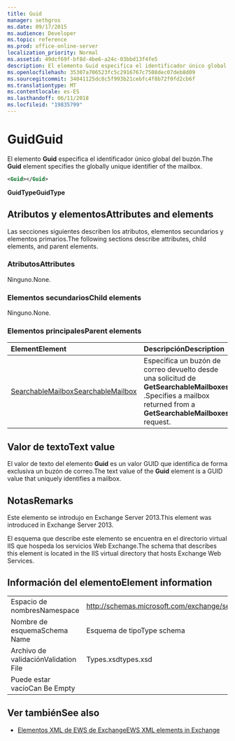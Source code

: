 ```yaml
---
title: Guid
manager: sethgros
ms.date: 09/17/2015
ms.audience: Developer
ms.topic: reference
ms.prod: office-online-server
localization_priority: Normal
ms.assetid: 49dcf69f-bf8d-4be6-a24c-03bbd13f4fe5
description: El elemento Guid especifica el identificador único global del buzón.
ms.openlocfilehash: 35307a706523fc5c2916767c7508dec07deb8d09
ms.sourcegitcommit: 34041125dc8c5f993b21cebfc4f8b72f0fd2cb6f
ms.translationtype: MT
ms.contentlocale: es-ES
ms.lasthandoff: 06/11/2018
ms.locfileid: "19835799"
---
```

# <a name="guid"></a><span data-ttu-id="1fa64-103">Guid</span><span class="sxs-lookup"><span data-stu-id="1fa64-103">Guid</span></span>

<span data-ttu-id="1fa64-104">El elemento **Guid** especifica el identificador único global del buzón.</span><span class="sxs-lookup"><span data-stu-id="1fa64-104">The **Guid** element specifies the globally unique identifier of the mailbox.</span></span> 
  
```XML
<Guid></Guid>
```

 <span data-ttu-id="1fa64-105">**GuidType**</span><span class="sxs-lookup"><span data-stu-id="1fa64-105">**GuidType**</span></span>
## <a name="attributes-and-elements"></a><span data-ttu-id="1fa64-106">Atributos y elementos</span><span class="sxs-lookup"><span data-stu-id="1fa64-106">Attributes and elements</span></span>

<span data-ttu-id="1fa64-107">Las secciones siguientes describen los atributos, elementos secundarios y elementos primarios.</span><span class="sxs-lookup"><span data-stu-id="1fa64-107">The following sections describe attributes, child elements, and parent elements.</span></span>
  
### <a name="attributes"></a><span data-ttu-id="1fa64-108">Atributos</span><span class="sxs-lookup"><span data-stu-id="1fa64-108">Attributes</span></span>

<span data-ttu-id="1fa64-109">Ninguno.</span><span class="sxs-lookup"><span data-stu-id="1fa64-109">None.</span></span>
  
### <a name="child-elements"></a><span data-ttu-id="1fa64-110">Elementos secundarios</span><span class="sxs-lookup"><span data-stu-id="1fa64-110">Child elements</span></span>

<span data-ttu-id="1fa64-111">Ninguno.</span><span class="sxs-lookup"><span data-stu-id="1fa64-111">None.</span></span>
  
### <a name="parent-elements"></a><span data-ttu-id="1fa64-112">Elementos principales</span><span class="sxs-lookup"><span data-stu-id="1fa64-112">Parent elements</span></span>

|<span data-ttu-id="1fa64-113">**Element**</span><span class="sxs-lookup"><span data-stu-id="1fa64-113">**Element**</span></span>|<span data-ttu-id="1fa64-114">**Descripción**</span><span class="sxs-lookup"><span data-stu-id="1fa64-114">**Description**</span></span>|
|:-----|:-----|
|[<span data-ttu-id="1fa64-115">SearchableMailbox</span><span class="sxs-lookup"><span data-stu-id="1fa64-115">SearchableMailbox</span></span>](searchablemailbox.md) <br/> |<span data-ttu-id="1fa64-116">Especifica un buzón de correo devuelto desde una solicitud de **GetSearchableMailboxes** .</span><span class="sxs-lookup"><span data-stu-id="1fa64-116">Specifies a mailbox returned from a **GetSearchableMailboxes** request.</span></span>  <br/> |
   
## <a name="text-value"></a><span data-ttu-id="1fa64-117">Valor de texto</span><span class="sxs-lookup"><span data-stu-id="1fa64-117">Text value</span></span>

<span data-ttu-id="1fa64-118">El valor de texto del elemento **Guid** es un valor GUID que identifica de forma exclusiva un buzón de correo.</span><span class="sxs-lookup"><span data-stu-id="1fa64-118">The text value of the **Guid** element is a GUID value that uniquely identifies a mailbox.</span></span> 
  
## <a name="remarks"></a><span data-ttu-id="1fa64-119">Notas</span><span class="sxs-lookup"><span data-stu-id="1fa64-119">Remarks</span></span>

<span data-ttu-id="1fa64-120">Este elemento se introdujo en Exchange Server 2013.</span><span class="sxs-lookup"><span data-stu-id="1fa64-120">This element was introduced in Exchange Server 2013.</span></span>
  
<span data-ttu-id="1fa64-121">El esquema que describe este elemento se encuentra en el directorio virtual IIS que hospeda los servicios Web Exchange.</span><span class="sxs-lookup"><span data-stu-id="1fa64-121">The schema that describes this element is located in the IIS virtual directory that hosts Exchange Web Services.</span></span>
  
## <a name="element-information"></a><span data-ttu-id="1fa64-122">Información del elemento</span><span class="sxs-lookup"><span data-stu-id="1fa64-122">Element information</span></span>

|||
|:-----|:-----|
|<span data-ttu-id="1fa64-123">Espacio de nombres</span><span class="sxs-lookup"><span data-stu-id="1fa64-123">Namespace</span></span>  <br/> |http://schemas.microsoft.com/exchange/services/2006/types  <br/> |
|<span data-ttu-id="1fa64-124">Nombre de esquema</span><span class="sxs-lookup"><span data-stu-id="1fa64-124">Schema Name</span></span>  <br/> |<span data-ttu-id="1fa64-125">Esquema de tipo</span><span class="sxs-lookup"><span data-stu-id="1fa64-125">Type schema</span></span>  <br/> |
|<span data-ttu-id="1fa64-126">Archivo de validación</span><span class="sxs-lookup"><span data-stu-id="1fa64-126">Validation File</span></span>  <br/> |<span data-ttu-id="1fa64-127">Types.xsd</span><span class="sxs-lookup"><span data-stu-id="1fa64-127">types.xsd</span></span>  <br/> |
|<span data-ttu-id="1fa64-128">Puede estar vacío</span><span class="sxs-lookup"><span data-stu-id="1fa64-128">Can Be Empty</span></span>  <br/> ||
   
## <a name="see-also"></a><span data-ttu-id="1fa64-129">Ver también</span><span class="sxs-lookup"><span data-stu-id="1fa64-129">See also</span></span>



- [<span data-ttu-id="1fa64-130">Elementos XML de EWS de Exchange</span><span class="sxs-lookup"><span data-stu-id="1fa64-130">EWS XML elements in Exchange</span></span>](ews-xml-elements-in-exchange.md)

